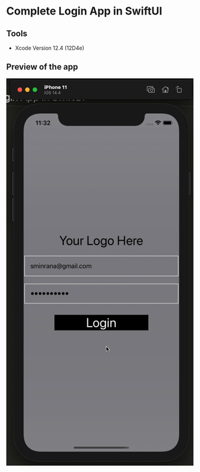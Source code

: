 # Complete Login App in SwiftUI

## Tools
* Xcode Version 12.4 (12D4e)


## Preview of the app
![Preview](https://raw.githubusercontent.com/sminrana/swiftui-login/main/app_preview.gif)
